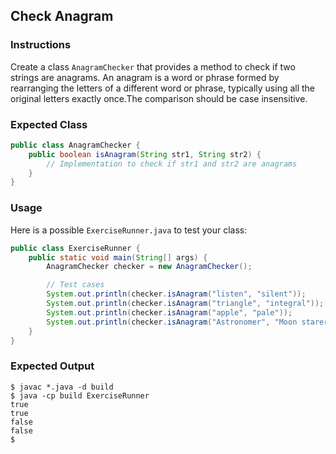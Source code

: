 ## Check Anagram

### Instructions

Create a class `AnagramChecker` that provides a method to check if two strings are anagrams. An anagram is a word or phrase formed by rearranging the letters of a different word or phrase, typically using all the original letters exactly once.The comparison should be case insensitive.

### Expected Class

```java
public class AnagramChecker {
    public boolean isAnagram(String str1, String str2) {
        // Implementation to check if str1 and str2 are anagrams
    }
}
```

### Usage

Here is a possible `ExerciseRunner.java` to test your class:

```java
public class ExerciseRunner {
    public static void main(String[] args) {
        AnagramChecker checker = new AnagramChecker();

        // Test cases
        System.out.println(checker.isAnagram("listen", "silent"));
        System.out.println(checker.isAnagram("triangle", "integral"));
        System.out.println(checker.isAnagram("apple", "pale"));
        System.out.println(checker.isAnagram("Astronomer", "Moon starer"));
    }
}
```

### Expected Output

```shell
$ javac *.java -d build
$ java -cp build ExerciseRunner
true
true
false
false
$
```
